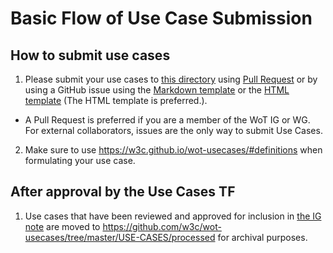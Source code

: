 # Basic Flow of Use Case Submission

## How to submit use cases

1. Please submit your use cases to [this directory](https://github.com/w3c/wot-usecases/tree/main/USE-CASES) using [Pull Request](https://github.com/w3c/wot-usecases/pulls) or by using a GitHub issue using the [Markdown template](use-case-template.md) or the [HTML template](use-case-template.html) (The HTML template is preferred.).
  - A Pull Request is preferred if you are a member of the WoT IG or WG. For external collaborators, issues are the only way to submit Use Cases.
2. Make sure to use <https://w3c.github.io/wot-usecases/#definitions> when formulating your use case.

## After approval by the Use Cases TF

1. Use cases that have been reviewed and approved for inclusion in [the IG note](https://w3c.github.io/wot-usecases/) are moved to https://github.com/w3c/wot-usecases/tree/master/USE-CASES/processed for archival purposes.
